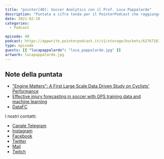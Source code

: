 ```yaml
---
title: "pointer[40]: Soccer Analytics con il Prof. Luca Pappalardo"
description: "Puntata a cifra tonda per il PointerPodcast che raggiunge quota 40. Quest'oggi abbiamo avuto il piacere di intervistare il Professor Luca Pappalardo. Con lui abbiamo parlato di soccer analysis, di come gli algoritmi possono arrivare a prevedere gli infortuni o aiutare a schierare una formazione, dell’importanza della data science nelle grandi squadre calcistiche e di molto altro ancora."
date: 2021-02-10
categories:
  - Podcast

episode: 40
podcast: https://appwrite.pointerpodcast.it/v1/storage/buckets/627671639088838cd12f/files/ad713cd6-b366-43f0-9fdb-2e1686ea95d2/view?project=6276715aaae4d6008ec9
type: episode
guests: [{ "lucapappalardo": "luca_pappalardo.jpg" }]
artwork: lucapappalardo.jpg
---
```


## Note della puntata

<!-- wp:list -->
<ul><li><a href="https://ieeexplore.ieee.org/abstract/document/6753914">"Engine Matters": A First Large Scale Data Driven Study on Cyclists' Performance</a></li><li><a href="https://journals.plos.org/plosone/article?id=10.1371/journal.pone.0201264">Effective injury forecasting in soccer with GPS training data and machine learning</a></li><li><a href="https://www.youtube.com/channel/UCf-CmCf7AWgeHLt062o74cQ">DataFC</a></li></ul>
<!-- /wp:list -->

I nostri contatti:

- [Canale Telegram](https://t.me/PointerPodcast)
- [Instagram](https://www.instagram.com/pointerpodcast/)
- [Facebook](https://www.facebook.com/pointerPodcast/)
- [Twitter](https://twitter.com/PointerPodcast)
- [Mail](info@pointerpodcast.it)
- [Twitch](https://www.twitch.tv/pointerpodcast)
